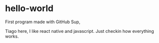 # hello-world
First program made with GitHub
Sup,

Tiago here, I like react native and javascript. Just checkin how everything works.
